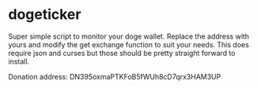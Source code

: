 dogeticker
==========

Super simple script to monitor your doge wallet. Replace the address with yours and modify the get exchange function to suit your needs. This does require json and curses but those should be pretty straight forward to install.

Donation address: DN395oxmaPTKFoB5fWUh8cD7qrx3HAM3UP
